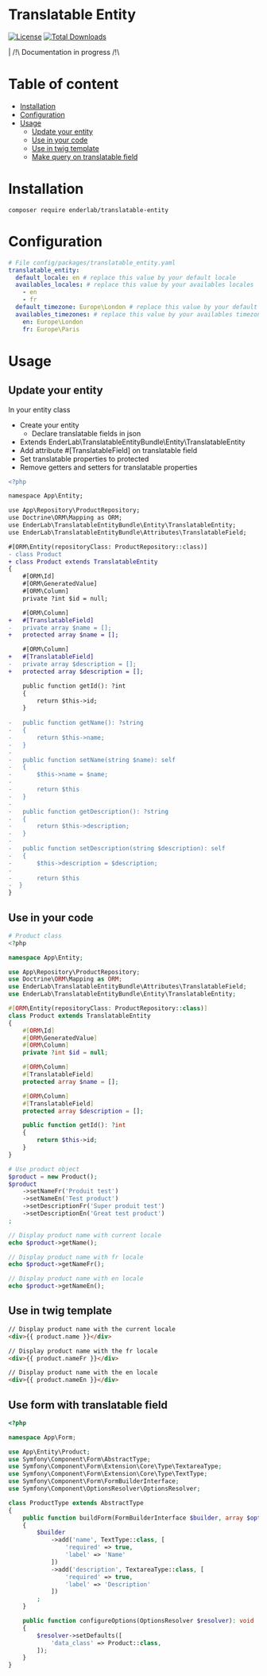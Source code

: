 # Translatable Entity

[![License](http://poser.pugx.org/enderlab/translatable-entity/license)](https://packagist.org/packages/enderlab/translatable-entity)
[![Total Downloads](http://poser.pugx.org/enderlab/translatable-entity/downloads)](https://packagist.org/packages/enderlab/translatable-entity)

| /!\ Documentation in progress /!\

# Table of content
* [Installation](#installation)
* [Configuration](#configuration)
* [Usage](#usage)
  * [Update your entity](#update-your-entity)
  * [Use in your code](#use-in-your-code)
  * [Use in twig template](#use-in-twig-template)
  * [Make query on translatable field](#make-query-on-translatable-field)

# Installation
```
composer require enderlab/translatable-entity
```

# Configuration 
```yaml
# File config/packages/translatable_entity.yaml
translatable_entity:
  default_locale: en # replace this value by your default locale
  availables_locales: # replace this value by your availables locales
    - en
    - fr
  default_timezone: Europe\London # replace this value by your default timezone
  availables_timezones: # replace this value by your availables timezones
    en: Europe\London
    fr: Europe\Paris
```

# Usage

## Update your entity

In your entity class
* Create your entity
    * Declare translatable fields in json
* Extends EnderLab\TranslatableEntityBundle\Entity\TranslatableEntity
* Add attribute #[TranslatableField] on translatable field
* Set translatable properties to protected
* Remove getters and setters for translatable properties 

```diff
<?php

namespace App\Entity;

use App\Repository\ProductRepository;
use Doctrine\ORM\Mapping as ORM;
use EnderLab\TranslatableEntityBundle\Entity\TranslatableEntity;
use EnderLab\TranslatableEntityBundle\Attributes\TranslatableField;

#[ORM\Entity(repositoryClass: ProductRepository::class)]
- class Product
+ class Product extends TranslatableEntity
{
    #[ORM\Id]
    #[ORM\GeneratedValue]
    #[ORM\Column]
    private ?int $id = null;

    #[ORM\Column]
+   #[TranslatableField]
-   private array $name = [];
+   protected array $name = [];

    #[ORM\Column]
+   #[TranslatableField]
-   private array $description = [];
+   protected array $description = [];

    public function getId(): ?int
    {
        return $this->id;
    }
    
-   public function getName(): ?string
-   {
-       return $this->name; 
-   }
-   
-   public function setName(string $name): self
-   {
-       $this->name = $name;
-       
-       return $this 
-   }
-   
-   public function getDescription(): ?string
-   {
-       return $this->description; 
-   }
-   
-   public function setDescription(string $description): self
-   {
-       $this->description = $description;
-       
-       return $this 
-  }
}
```

## Use in your code
```php
# Product class
<?php

namespace App\Entity;

use App\Repository\ProductRepository;
use Doctrine\ORM\Mapping as ORM;
use EnderLab\TranslatableEntityBundle\Attributes\TranslatableField;
use EnderLab\TranslatableEntityBundle\Entity\TranslatableEntity;

#[ORM\Entity(repositoryClass: ProductRepository::class)]
class Product extends TranslatableEntity
{
    #[ORM\Id]
    #[ORM\GeneratedValue]
    #[ORM\Column]
    private ?int $id = null;

    #[ORM\Column]
    #[TranslatableField]
    protected array $name = [];

    #[ORM\Column]
    #[TranslatableField]
    protected array $description = [];

    public function getId(): ?int
    {
        return $this->id;
    }
}

# Use product object
$product = new Product();
$product
    ->setNameFr('Produit test')
    ->setNameEn('Test product')
    ->setDescriptionFr('Super produit test')
    ->setDescriptionEn('Great test product')
;

// Display product name with current locale
echo $product->getName();

// Display product name with fr locale
echo $product->getNameFr();

// Display product name with en locale
echo $product->getNameEn();
```

## Use in twig template
```html
// Display product name with the current locale
<div>{{ product.name }}</div>

// Display product name with the fr locale
<div>{{ product.nameFr }}</div>

// Display product name with the en locale
<div>{{ product.nameEn }}</div>
```

## Use form with translatable field
```php
<?php

namespace App\Form;

use App\Entity\Product;
use Symfony\Component\Form\AbstractType;
use Symfony\Component\Form\Extension\Core\Type\TextareaType;
use Symfony\Component\Form\Extension\Core\Type\TextType;
use Symfony\Component\Form\FormBuilderInterface;
use Symfony\Component\OptionsResolver\OptionsResolver;

class ProductType extends AbstractType
{
    public function buildForm(FormBuilderInterface $builder, array $options): void
    {
        $builder
            ->add('name', TextType::class, [
                'required' => true,
                'label' => 'Name'
            ])
            ->add('description', TextareaType::class, [
                'required' => true,
                'label' => 'Description'
            ])
        ;
    }

    public function configureOptions(OptionsResolver $resolver): void
    {
        $resolver->setDefaults([
            'data_class' => Product::class,
        ]);
    }
}
```